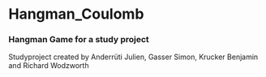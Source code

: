 # Hangman_Coulomb
### Hangman Game for a study project
Studyproject created by Anderrüti Julien, Gasser Simon, Krucker Benjamin and Richard Wodzworth
